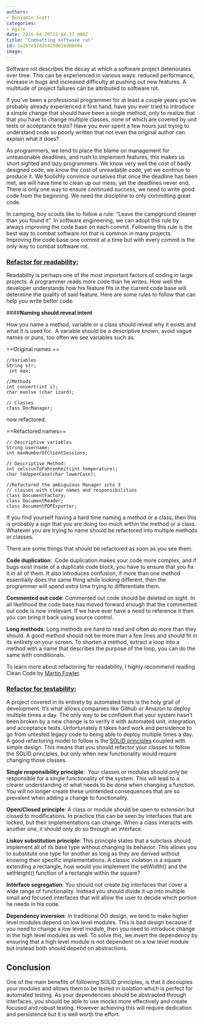```yaml
---
authors:
- Benjamin Scott
categories:
- Agile
date: 2016-04-20T12:44:37.000Z
title: "Combatting software rot"
id: 5a267e57dd54250018d6b60a
image: 
---
```


Software rot describes the decay at which a software project deteriorates over time. This can be experienced in various ways: reduced performance, increase in bugs and increased difficulty at pushing out new features. A multitude of project failures can be attributed to software rot.

If you’ve been a professional programmer for at least a couple years you’ve probably already experienced it first hand, have you ever tried to introduce a simple change that should have been a single method, only to realize that that you have to change multiple classes, none of which are covered by unit tests or acceptance tests? Have you ever spent a few hours just trying to understand code so poorly written that not even the original author can explain what it does?

As programmers, we tend to place the blame on management for unreasonable deadlines, and rush to implement features, this makes us short sighted and lazy programmers. We know very well the cost of badly designed code, we know the cost of unreadable code, yet we continue to produce it. We foolishly convince ourselves that once the deadline has been met, we will have time to clean up our mess, yet the deadlines never end. There is only one way to ensure continued success, we need to write good code from the beginning. We need the discipline to only committing great code.

In camping, boy scouts like to follow a rule: “Leave the campground cleaner than you found it”. In software engineering, we can adopt this rule by always improving the code base on each commit. Following this rule is the best way to combat software rot that is common in many projects. Improving the code base one commit at a time but with every commit is the only way to combat software rot.

### <span style="text-decoration: underline;">**Refactor for readability:**</span>

Readability is perhaps one of the most important factors of coding in large projects. A programmer reads more code than he writes. How well the developer understands how his feature fits in the current code base will determine the quality of said feature. Here are some rules to follow that can help you write better code:

####**Naming should reveal intent**

How you name a method, variable or a class should reveal why it exists and what it is used for.<span class="Apple-converted-space">  </span>A variable should be a descriptive known, avoid vague names or puns, too often we see variables such as:

==Original names ==
```language-java
//Variables
String str;
 int max;

//Methods
int convert(int i);
char evolve (char izard);

// Classes
class DocManager;
```

now refactored:

==Refactored names==
```language-java
// Descriptive variables
String username;
int maxNumberOfClientSessions;

// Descriptive Method:
int celsiusToFahrenheit(int temperature);
char toUpperCase(char lowerCase);

//Refactored the ambiguious Manager into 3
// classes with clear names and responsibilities
class DocumentFactory;
class DocumentReader;
class DocumentPDFExporter;
```

If you find yourself having a hard time naming a method or a class, then this is probably a sign that you are doing too much within the method or a class. Whatever you are trying to name should be refactored into multiple methods or classes.

There are some things that should be refactored as soon as you see them.

**Code duplication**:  Code duplication makes your code more complex, and if bugs exist inside of a duplicate code block, you have to ensure that you fix it in all of them. It also introduces confusion, if more than one method essentially does the same thing while looking different, then the programmer will spend extra time trying to differentiate them.

**Commented out code**: Commented out code should be deleted on sight. In all likelihood the code base has moved forward enough that the commented out code is now irrelevant. If we have ever have a need to reference it then you can bring it back using source control.

**Long methods**: Long methods are hard to read and often do more than they should. A good method should not be more than a few lines and should fit in its entirety on your screen. To shorten a method, extract a loop into a method with a name that describes the purpose of the loop, you can do the same with conditionals.

To learn more about refactoring for readability, I highly recommend reading Clean Code by [Martin Fowler](http://martinfowler.com/).

### <span style="text-decoration: underline;">**Refactor for testability:**</span>

A project covered in its entirety by automated tests is the holy grail of development. It’s what allows companies like Github or Amazon to deploy multiple times a day. The only way to be confident that your system hasn’t been broken by a new change is to verify it with automated unit, integration, and acceptance tests. Unfortunately it takes hard work and persistence to go from untested legacy code to being able to deploy multiple times a day. A good refactoring model to follow is the [SOLID principles](http://hackerchick.com/solid-code-with-emergent-design-part-1/) coupled with simple design. This means that you should refactor your classes to follow the SOLID principles, but only when new functionality would require changing those classes.

**Single responsibility principle**:  Your classes or modules should only be responsible for a single functionality of the system. This will lead to a clearer understanding of what needs to be done when changing a function. You will no longer create these unintended consequences that are so prevalent when adding a change to functionality.

**Open/Closed principle**: A class or module should be open to extension but closed to modifications. In practice this can be seen by interfaces that are locked, but their implementations can change. When a class interacts with another one, it should only do so through an interface.

**Liskov substitution principle**: This principle states that a subclass should implement all of its base type without changing its behavior. This allows you to substitute one type for another as long as they are derived without knowing their specific implementations. A classic violation is a square extending a rectangle, how would you implement the setWidth() and the setHeight() function of a rectangle within the square?

**Interface segregation**: You should not create big interfaces that cover a wide range of functionality. Instead you should divide it up into multiple small and focused interfaces that will allow the user to decide which portion he needs in his code.

**Dependency inversion**: In traditional OO design, we tend to make higher level modules depend on low level modules. This is bad design because if you need to change a low level module, then you need to introduce change in the high level modules as well. To solve this, we invert the dependency by ensuring that a high level module is not dependent on a low level module but instead both should depend on abstractions.

## Conclusion

One of the main benefits of following SOLID principles, is that it decouples your modules and allows them to be tested in isolation which is perfect for automated testing. As your dependencies should be abstracted through interfaces, you should be able to use mocks more effectively and create focused and robust testing. However achieving this will require dedication and persistence but it is well worth the effort.
